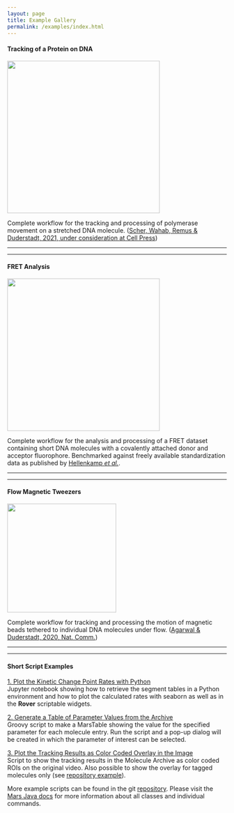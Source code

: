 ```yaml
---
layout: page
title: Example Gallery
permalink: /examples/index.html
---
```


#### Tracking of a Protein on DNA
[<img align='center' src='{{site.baseurl}}/examples/img/index/img2.png' width='350' />](track-position-on-DNA)

Complete workflow for the tracking and processing of polymerase movement on a stretched DNA molecule. ([Scher, Wahab, Remus & Duderstadt, 2021, under consideration at Cell Press](https://papers.ssrn.com/sol3/papers.cfm?abstract_id=3775178))


---
---

#### FRET Analysis

[<img align='center' src='{{site.baseurl}}/examples/img/index/img3.png' width='350' />](FRET)

Complete workflow for the analysis and processing of a FRET dataset containing short DNA molecules with a covalently attached donor and acceptor fluorophore. Benchmarked against freely available standardization data as published by [Hellenkamp *et al.*](https://www.nature.com/articles/s41592-018-0085-0).

---
---

#### Flow Magnetic Tweezers

[<img align='center' src='{{site.baseurl}}/examples/img/index/img1.png' width='250' />](flow-Magnetic-Tweezers)


Complete workflow for tracking and processing the motion of magnetic beads tethered to individual DNA molecules under flow. ([Agarwal & Duderstadt, 2020, Nat. Comm.](https://www.nature.com/articles/s41467-020-18456-y))

---
---


#### Short Script Examples

[1. Plot the Kinetic Change Point Rates with Python](https://github.com/duderstadt-lab/mars-tutorials/blob/master/Example_scripts_and_notebooks/13_KCP_widget_and_jupyter_plot.ipynb)  
Jupyter notebook showing how to retrieve the segment tables in a Python environment and how to plot the calculated rates with seaborn as well as in the **Rover** scriptable widgets.

[2. Generate a Table of Parameter Values from the Archive](https://github.com/duderstadt-lab/mars-tutorials/blob/master/Example_scripts_and_notebooks/09_Generate_a_table_of_parameter_values.groovy)  
Groovy script to make a MarsTable showing the value for the specified parameter for each molecule entry. Run the script and a pop-up dialog will be created in which the parameter of interest can be selected.

[3. Plot the Tracking Results as Color Coded Overlay in the Image](https://github.com/duderstadt-lab/mars-tutorials/blob/master/Example_scripts_and_notebooks/04_Color_coded_tracks_overlay.groovy)  
Script to show the tracking results in the Molecule Archive as color coded ROIs on the original video. Also possible to show the overlay for tagged molecules only (see [repository example](https://github.com/duderstadt-lab/mars-tutorials/blob/master/Example_scripts_and_notebooks/05_Color_coded_tracks_overlay_tagged.groovy)).



More example scripts can be found in the git [repository](https://github.com/duderstadt-lab/mars-tutorials). Please visit the [Mars Java docs](https://duderstadt-lab.github.io/mars-core/javadoc/) for more information about all classes and individual commands.
